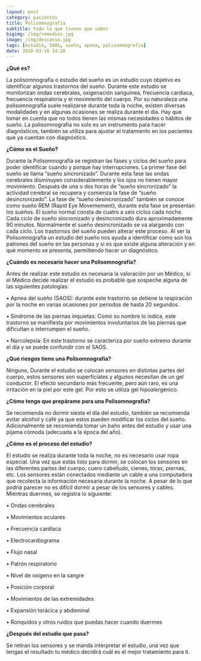 ```yaml
---
layout: post
category: pacientes
title: Polisomnografía
subtitle: todo lo que tienes que saber
bigimg: /img/remedios.jpg
image: /img/descanso.jpg
tags: [estudio, SAOS, sueño, apnea, polisomnografía]
date: 2018-03-10 14:28
---
```


**¿Qué es?**

La polisomnografía o estudio del sueño es un estudio cuyo objetivo es identificar algunos trastornos del sueño. Durante este estudio se monitorizan ondas cerebrales, oxigenación sanguínea, frecuencia cardiaca, frecuencia respiratoria y el movimiento del cuerpo.
Por su naturaleza una polisomnografía suele realizarse durante toda la noche, existen diversas modalidades y en algunas ocasiones se realiza durante el día. Hay que tomar en cuenta que no todos tienen las mismas necesidades o hábitos de sueño.
La polisomnografía no solo es un instrumento para hacer diagnósticos, también se utiliza para ajustar el tratamiento en los pacientes que ya cuentan con diagnóstico.

**¿Cómo es el Sueño?**

Durante la Polisomnografía se registran las fases y ciclos del sueño para poder identificar cuando y porque hay interrupciones.
La primer fase del sueño se llama “sueño sincronizado”. Durante esta fase las ondas cerebrales disminuyen considerablemente y los ojos no tienen mayor movimiento. Después de una o dos horas de “sueño sincronizado” la actividad cerebral se recupera y comienza la fase de “sueño desincronizado”. La fase de “sueño desincronizado” también se conoce como sueño REM (Rapid Eye Movemement), durante esta fase se presentan los sueños. 
El sueño normal consta de cuatro a seis ciclos cada noche. Cada ciclo de sueño sincronizado y desincronizado dura aproximadamente 90 minutos. Normalmente el sueño desincronizado se va alargando con cada ciclo. Los trastornos del sueño pueden alterar este proceso.
Al ser la Polisomnografía un estudio del sueño nos ayuda a identificar como son los patrones del sueño en las personas y si es que existe alguna alteración y en qué momento se presenta, permitiendo hacer un diagnóstico.

**¿Cuándo es necesario hacer una Polisomnografía?**

Antes de realizar este estudio es necesaria la valoración por un Médico, si el Médico decide realizar el estudio es probable que sospeche alguna de las siguientes patologías:

•	Apnea del sueño (SAOS): durante este trastorno se detiene la respiración por la noche en varias ocasiones por periodos de hasta 20 segundos.

•	Síndrome de las piernas inquietas: Como su nombre lo indica, este trastorno se manifiesta por movimientos involuntarios de las piernas que dificultan o interrumpen el sueño.

•	 Narcolepsia: En este trastorno se caracteriza por sueño extremo durante el día y se puede confundir con el SAOS.


**¿Qué riesgos tiene una Polisomnografía?**

Ninguno, Durante el estudio se colocan sensores en distintas partes del cuerpo, estos sensores son superficiales y algunos necesitan de un gel conductor. El efecto secundario más frecuente, pero aún raro, es una irritación en la piel por este gel. Por esto se utiliza gel hipoalergénico.

**¿Cómo tengo que prepárame para una Polisomnografía?**

Se recomienda no dormir siesta el día del estudio, también se recomienda evitar alcohol y café ya que estos pueden modificar los ciclos del sueño. Adicionalmente se recomienda tomar un baño antes del estudio y usar una pijama cómoda (adecuada a la época del año).

**¿Cómo es el proceso del estudio?**

El estudio se realiza durante toda la noche, no es necesario usar ropa especial.
Una vez que estás listo para dormir, se colocan los sensores en las diferentes partes del cuerpo, cuero cabelludo, cienes, tórax, piernas, etc. Los sensores están conectados mediante un cable a una computadora que recolecta la información necesaria durante la noche. A pesar de lo que podría parecer no es difícil dormir a pesar de los sensores y cables.
Mientras duermes, se registra lo siguiente:

•	Ondas cerebrales

•	Movimientos oculares

•	Frecuencia cardíaca

•	Electrocardiograma

•	Flujo nasal

•	Patrón respiratorio

•	Nivel de oxígeno en la sangre

•	Posición corporal

•	Movimientos de las extremidades

•	Expansión torácica y abdominal

•	Ronquidos y otros ruidos que puedas hacer cuando duermes

**¿Después del estudio que pasa?**

Se retiran los sensores y se manda interpretar el estudio, una vez que tengas el resultado tu médico decidirá cuál es el mejor tratamiento para ti.
